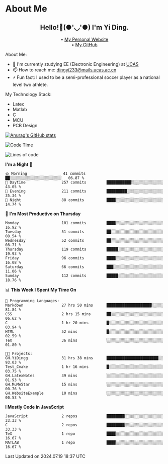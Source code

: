 # About Me

<h2 style="text-align:center;"> Hello!👋(●'◡'●) I'm Yi Ding.</h2>

<div style="text-align:center;">
  • <a href="https://yidingg.github.io/YiDingg">My Personal Website</a><br>
  • <a href="https://github.com/YiDingg">My GitHub</a>
</div>

About Me:
- 🔭 I'm currently studying EE (Electronic Engineering) at [UCAS](https://www.ucas.ac.cn/)
- 📫 How to reach me: dingyi233@mails.ucas.ac.cn
- ⚡ Fun fact: I used to be a semi-professional soccer player as a national level two athlete.

My Technology Stack:
- Latex
- Matlab
- C
- MCU
- PCB Design

[![Anurag's GitHub stats](https://github-readme-stats.vercel.app/api?username=YiDingg)](https://github.com/anuraghazra/github-readme-stats)

<!--START_SECTION:waka-->
![Code Time](http://img.shields.io/badge/Code%20Time-197%20hrs%2028%20mins-blue)

![Lines of code](https://img.shields.io/badge/From%20Hello%20World%20I%27ve%20Written-492.9%20thousand%20lines%20of%20code-blue)

**I'm a Night 🦉** 

```text
🌞 Morning                41 commits          ██░░░░░░░░░░░░░░░░░░░░░░░   06.87 % 
🌆 Daytime                257 commits         ███████████░░░░░░░░░░░░░░   43.05 % 
🌃 Evening                211 commits         █████████░░░░░░░░░░░░░░░░   35.34 % 
🌙 Night                  88 commits          ████░░░░░░░░░░░░░░░░░░░░░   14.74 % 
```
📅 **I'm Most Productive on Thursday** 

```text
Monday                   101 commits         ████░░░░░░░░░░░░░░░░░░░░░   16.92 % 
Tuesday                  51 commits          ██░░░░░░░░░░░░░░░░░░░░░░░   08.54 % 
Wednesday                52 commits          ██░░░░░░░░░░░░░░░░░░░░░░░   08.71 % 
Thursday                 119 commits         █████░░░░░░░░░░░░░░░░░░░░   19.93 % 
Friday                   96 commits          ████░░░░░░░░░░░░░░░░░░░░░   16.08 % 
Saturday                 66 commits          ███░░░░░░░░░░░░░░░░░░░░░░   11.06 % 
Sunday                   112 commits         █████░░░░░░░░░░░░░░░░░░░░   18.76 % 
```


📊 **This Week I Spent My Time On** 

```text
💬 Programming Languages: 
Markdown                 27 hrs 50 mins      ████████████████████░░░░░   81.84 % 
CSS                      2 hrs 15 mins       ██░░░░░░░░░░░░░░░░░░░░░░░   06.62 % 
C                        1 hr 20 mins        █░░░░░░░░░░░░░░░░░░░░░░░░   03.94 % 
HTML                     52 mins             █░░░░░░░░░░░░░░░░░░░░░░░░   02.59 % 
TeX                      36 mins             ░░░░░░░░░░░░░░░░░░░░░░░░░   01.80 % 

🐱‍💻 Projects: 
GH.YiDingg               31 hrs 38 mins      ███████████████████████░░   93.03 % 
Test_Cmake               1 hr 16 mins        █░░░░░░░░░░░░░░░░░░░░░░░░   03.75 % 
GH.LatexNotes            39 mins             ░░░░░░░░░░░░░░░░░░░░░░░░░   01.93 % 
GH.MuMeStar              15 mins             ░░░░░░░░░░░░░░░░░░░░░░░░░   00.76 % 
GH.WebsiteExample        10 mins             ░░░░░░░░░░░░░░░░░░░░░░░░░   00.53 % 
```

**I Mostly Code in JavaScript** 

```text
JavaScript               2 repos             ████████░░░░░░░░░░░░░░░░░   33.33 % 
C                        2 repos             ████████░░░░░░░░░░░░░░░░░   33.33 % 
TeX                      1 repo              ████░░░░░░░░░░░░░░░░░░░░░   16.67 % 
MATLAB                   1 repo              ████░░░░░░░░░░░░░░░░░░░░░   16.67 % 
```




 Last Updated on 2024.07.19 18:37 UTC
<!--END_SECTION:waka-->
